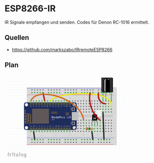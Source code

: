 # ESP8266-IR
IR Signale empfangen und senden. Codes für Denon RC-1016 ermittelt.


## Quellen
* https://github.com/markszabo/IRremoteESP8266


## Plan
<img src="https://github.com/polygontwist/ESP8266-IR/blob/master/fritzing/schaltung.png" width="386" alt="Schaltplan ESP8266 IR">
